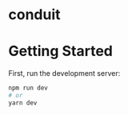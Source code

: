 # conduit

# Getting Started

First, run the development server:

```bash
npm run dev
# or
yarn dev
```
